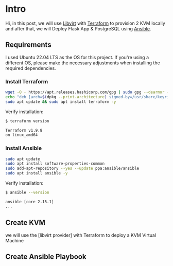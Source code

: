 # Intro

Hi, in this post, we will use [Libvirt](https://libvirt.org/) with [Terraform](https://developer.hashicorp.com/terraform?product_intent=terraform) to provision 2 KVM locally and after that, we will Deploy Flask App & PostgreSQL using [Ansible](https://www.ansible.com).

## Requirements

I used Ubuntu 22.04 LTS as the OS for this project. If you're using a different OS, please make the necessary adjustments when installing the required dependencies.

### Install Terraform

```bash
wget -O - https://apt.releases.hashicorp.com/gpg | sudo gpg --dearmor -o /usr/share/keyrings/hashicorp-archive-keyring.gpg
echo "deb [arch=$(dpkg --print-architecture) signed-by=/usr/share/keyrings/hashicorp-archive-keyring.gpg] https://apt.releases.hashicorp.com $(lsb_release -cs) main" | sudo tee /etc/apt/sources.list.d/hashicorp.list
sudo apt update && sudo apt install terraform -y
```

Verify installation:

```bash
$ terraform version

Terraform v1.9.8
on linux_amd64
```

### Install Ansible

```bash
sudo apt update
sudo apt install software-properties-common
sudo add-apt-repository --yes --update ppa:ansible/ansible
sudo apt install ansible -y
```

Verify installation:

```bash
$ ansible --version

ansible [core 2.15.1]
...
```

## Create KVM
we will use the [libvirt provider] with Terraform to deploy a KVM Virtual Machine

## Create Ansible Playbook
